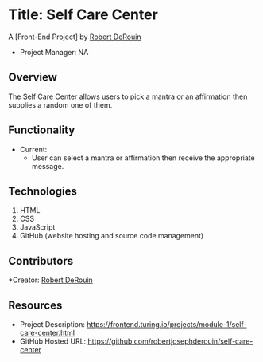 # Title: Self Care Center

A [Front-End Project] by [Robert DeRouin](https://github.com/robertjosephderouin)

* Project Manager: NA

## Overview

The Self Care Center allows users to pick a mantra or an affirmation then supplies a random one of them.

## Functionality

* Current:
  * User can select a mantra or affirmation then receive the appropriate message.



## Technologies

1. HTML
2. CSS
3. JavaScript
4. GitHub (website hosting and source code management)

## Contributors

*Creator: [Robert DeRouin](https://github.com/robertjosephderouin)


## Resources
* Project Description: https://frontend.turing.io/projects/module-1/self-care-center.html
* GitHub Hosted URL: https://github.com/robertjosephderouin/self-care-center
